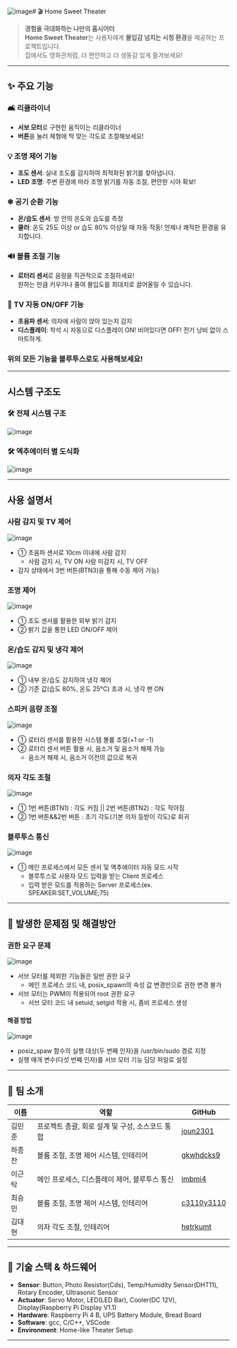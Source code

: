 ![image](https://github.com/user-attachments/assets/a5ef8de0-1b52-43ed-b9d1-81b0d8797c51)# 🎬 Home Sweet Theater

> **경험을 극대화하는 나만의 홈시어터**  
> **Home Sweet Theater**는 사용자에게 **몰입감 넘치는 시청 환경**을 제공하는 프로젝트입니다.  
> 집에서도 영화관처럼, 더 편안하고 더 생동감 있게 즐겨보세요!

---

## ✨ 주요 기능

### 🛋 리클라이너
- **서보 모터**로 구현한 움직이는 리클라이너  
- **버튼**을 눌러 체형에 딱 맞는 각도로 조절해보세요!

### 💡 조명 제어 기능
- **조도 센서**: 실내 조도를 감지하여 최적화된 밝기를 찾아냅니다.  
- **LED 조명**: 주변 환경에 따라 조명 밝기를 자동 조절, 편안한 시야 확보!

### ❄ 공기 순환 기능
- **온/습도 센서**: 방 안의 온도와 습도를 측정  
- **쿨러**: 온도 25도 이상 or 습도 80% 이상일 때 자동 작동! 언제나 쾌적한 환경을 유지합니다.

### 🔊 볼륨 조절 기능
- **로터리 센서**로 음량을 직관적으로 조절하세요!  
  원하는 만큼 키우거나 줄여 몰입도를 최대치로 끌어올릴 수 있습니다.

### 🎦 TV 자동 ON/OFF 기능 
- **초음파 센서**: 의자에 사람이 앉아 있는지 감지  
- **디스플레이**: 착석 시 자동으로 디스플레이 ON! 비어있다면 OFF! 전기 낭비 없이 스마트하게.

### 위의 모든 기능을 블루투스로도 사용해보세요!

---

## 시스템 구조도
### 🛠 전체 시스템 구조
![image](https://github.com/user-attachments/assets/b9c3aacb-0e41-4cd9-9202-d39e9af012ef)

### 🛠 엑추에이터 별 도식화
![image](https://github.com/user-attachments/assets/edfa6b24-465f-46e5-b46f-08133e9d065e)

---

## 사용 설명서
### 사람 감지 및 TV 제어
![image](https://github.com/user-attachments/assets/03259a41-5f81-40eb-a2ed-63851ec44995)
- ① 초음파 센서로 10cm 이내에 사람 감지
  - 사람 감지 시, TV ON
   사람 미감지 시, TV OFF
- 감지 상태에서 3번 버튼(BTN3)을 통해 수동 제어 가능)


### 조명 제어
![image](https://github.com/user-attachments/assets/90ae9fa9-1c2b-476a-b62e-552464d1c10d)
- ① 조도 센서를 활용한 외부 밝기 감지
- ② 밝기 값을 통한 LED ON/OFF 제어


### 온/습도 감지 및 냉각 제어
![image](https://github.com/user-attachments/assets/297c36b6-dbe6-40b1-b1c2-9215d6a3427f)
- ① 내부 온/습도 감지하여 냉각 제어
- ② 기준 값(습도 80%, 온도 25°C) 초과 시, 냉각 팬 ON


### 스피커 음량 조절
![image](https://github.com/user-attachments/assets/97b4b0db-de89-4ed9-bb6f-3839087dbb85)
- ① 로터리 센서를 활용한 시스템 볼륨 조절(+1 or -1)
- ② 로터리 센서 버튼 활용 시, 음소거 및 음소거 해제 가능
  - 음소거 해제 시, 음소거 이전의 값으로 복귀


### 의자 각도 조절
![image](https://github.com/user-attachments/assets/8da19738-d983-4ce5-8ba2-0b79b1aabfaf)
- ① 1번 버튼(BTN1) : 각도 커짐 || 2번 버튼(BTN2) : 각도 작아짐
- ② 1번 버튼&&2번 버튼 : 초기 각도(기본 의자 등받이 각도)로 회귀


### 블루투스 통신
![image](https://github.com/user-attachments/assets/72e94dd6-536a-4c7b-9cfc-53cd481c1f7a)
- ① 메인 프로세스에서 모든 센서 및 액추에이터 자동 모드 시작
  - 블루투스로 사용자 모드 입력을 받는 Client 프로세스
  - 입력 받은 모드를 적용하는 Server 프로세스(ex. SPEAKER:SET_VOLUME;75)


---

## 🧠 발생한 문제점 및 해결방안
### 권한 요구 문제
![image](https://github.com/user-attachments/assets/850afbc3-35a5-4677-b6fd-61aedc41fc6d)
- 서브 모터를 제외한 기능들은 일반 권한 요구
  - 메인 프로세스 코드 내, posix_spawn의 속성 값 변경만으로 권한 변경 불가
- 서브 모터는 PWM이 적용되어 root 권한 요구
  - 서브 모터 코드 내 setuid, setgid 적용 시, 좀비 프로세스 생성


#### 해결 방법
![image](https://github.com/user-attachments/assets/18e7c389-b2b1-45f1-a17c-b8005620242c)
- posiz_spaw 함수의 실행 대상(두 번째 인자)을 /usr/bin/sudo 경로 지정
- 실행 매개 변수(다섯 번째 인자)를 서브 모터 기능 담당 파일로 설정


---

## 👥 팀 소개

| 이름      | 역할                             | GitHub                                      |
|-----------|----------------------------------|---------------------------------------------|
| 김민준    | 프로젝트 총괄, 회로 설계 및 구성, 소스코드 통합  | [joun2301](https://github.com/joun2301)   |
| 하종찬    | 볼륨 조절, 조명 제어 시스템, 인테리어  | [gkwhdcks9](https://github.com/gkwhdcks9)   |
| 이근탁    | 메인 프로세스, 디스플레이 제어, 블루투스 통신  | [imbmi4](https://github.com/imbmi4)   |
| 최승민    | 볼륨 조절, 조명 제어 시스템, 인테리어  | [c3110y3110](https://github.com/dashboard)   |
| 김대현    | 의자 각도 조절, 인테리어  | [hetrkumt](https://github.com/hetrkumt)   |
---

## 🔧 기술 스택 & 하드웨어
- **Sensor**: Button, Photo Resistor(Cds), Temp/Humidity Sensor(DHT11), Rotary Encoder, Ultrasonic Sensor
- **Actuator**: Servo Motor, LED(LED Bar), Cooler(DC 12V), Display(Raspberry Pi Display V1.1)
- **Hardware**: Raspberry Pi 4 B, UPS Battery Module, Bread Board
- **Software**: gcc, C/C++, VSCode
- **Environment**: Home-like Theater Setup

---

